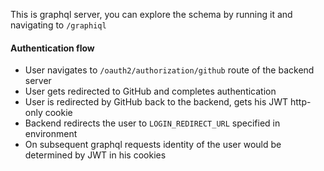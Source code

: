 This is graphql server, you can explore the schema by running it and navigating to `/graphiql` 

#### Authentication flow
- User navigates to `/oauth2/authorization/github` route of the backend server
- User gets redirected to GitHub and completes authentication
- User is redirected by GitHub back to the backend, gets his JWT http-only cookie
- Backend redirects the user to `LOGIN_REDIRECT_URL` specified in environment
- On subsequent graphql requests identity of the user would be determined by JWT in his cookies
